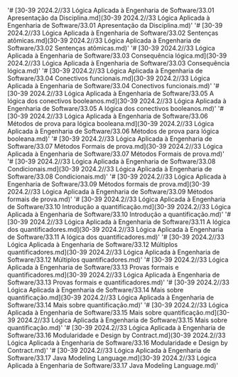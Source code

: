 
'# [30-39 2024.2//33 Lógica Aplicada à Engenharia de Software/33.01 Apresentação da Disciplina.md](30-39 2024.2//33 Lógica Aplicada à Engenharia de Software/33.01 Apresentação da Disciplina.md)'
'# [30-39 2024.2//33 Lógica Aplicada à Engenharia de Software/33.02 Sentenças atômicas.md](30-39 2024.2//33 Lógica Aplicada à Engenharia de Software/33.02 Sentenças atômicas.md)'
'# [30-39 2024.2//33 Lógica Aplicada à Engenharia de Software/33.03 Consequência lógica.md](30-39 2024.2//33 Lógica Aplicada à Engenharia de Software/33.03 Consequência lógica.md)'
'# [30-39 2024.2//33 Lógica Aplicada à Engenharia de Software/33.04 Conectivos funcionais.md](30-39 2024.2//33 Lógica Aplicada à Engenharia de Software/33.04 Conectivos funcionais.md)'
'# [30-39 2024.2//33 Lógica Aplicada à Engenharia de Software/33.05 A lógica dos conectivos booleanos.md](30-39 2024.2//33 Lógica Aplicada à Engenharia de Software/33.05 A lógica dos conectivos booleanos.md)'
'# [30-39 2024.2//33 Lógica Aplicada à Engenharia de Software/33.06 Métodos de prova para lógica booleana.md](30-39 2024.2//33 Lógica Aplicada à Engenharia de Software/33.06 Métodos de prova para lógica booleana.md)'
'# [30-39 2024.2//33 Lógica Aplicada à Engenharia de Software/33.07 Métodos Formais de prova.md](30-39 2024.2//33 Lógica Aplicada à Engenharia de Software/33.07 Métodos Formais de prova.md)'
'# [30-39 2024.2//33 Lógica Aplicada à Engenharia de Software/33.08 Condicionais.md](30-39 2024.2//33 Lógica Aplicada à Engenharia de Software/33.08 Condicionais.md)'
'# [30-39 2024.2//33 Lógica Aplicada à Engenharia de Software/33.09 Métodos formais de prova.md](30-39 2024.2//33 Lógica Aplicada à Engenharia de Software/33.09 Métodos formais de prova.md)'
'# [30-39 2024.2//33 Lógica Aplicada à Engenharia de Software/33.10 Introdução a quantificação.md](30-39 2024.2//33 Lógica Aplicada à Engenharia de Software/33.10 Introdução a quantificação.md)'
'# [30-39 2024.2//33 Lógica Aplicada à Engenharia de Software/33.11 A lógica dos quantificadores.md](30-39 2024.2//33 Lógica Aplicada à Engenharia de Software/33.11 A lógica dos quantificadores.md)'
'# [30-39 2024.2//33 Lógica Aplicada à Engenharia de Software/33.12 Múltiplos quantificadores.md](30-39 2024.2//33 Lógica Aplicada à Engenharia de Software/33.12 Múltiplos quantificadores.md)'
'# [30-39 2024.2//33 Lógica Aplicada à Engenharia de Software/33.13 Provas formais e quantificadores.md](30-39 2024.2//33 Lógica Aplicada à Engenharia de Software/33.13 Provas formais e quantificadores.md)'
'# [30-39 2024.2//33 Lógica Aplicada à Engenharia de Software/33.14 Mais sobre quantificação.md](30-39 2024.2//33 Lógica Aplicada à Engenharia de Software/33.14 Mais sobre quantificação.md)'
'# [30-39 2024.2//33 Lógica Aplicada à Engenharia de Software/33.15 Mais sobre quantificação.md](30-39 2024.2//33 Lógica Aplicada à Engenharia de Software/33.15 Mais sobre quantificação.md)'
'# [30-39 2024.2//33 Lógica Aplicada à Engenharia de Software/33.16 Modularidade e Design by Contract.md](30-39 2024.2//33 Lógica Aplicada à Engenharia de Software/33.16 Modularidade e Design by Contract.md)'
'# [30-39 2024.2//33 Lógica Aplicada à Engenharia de Software/33.17 Java Modeling Language.md](30-39 2024.2//33 Lógica Aplicada à Engenharia de Software/33.17 Java Modeling Language.md)'
